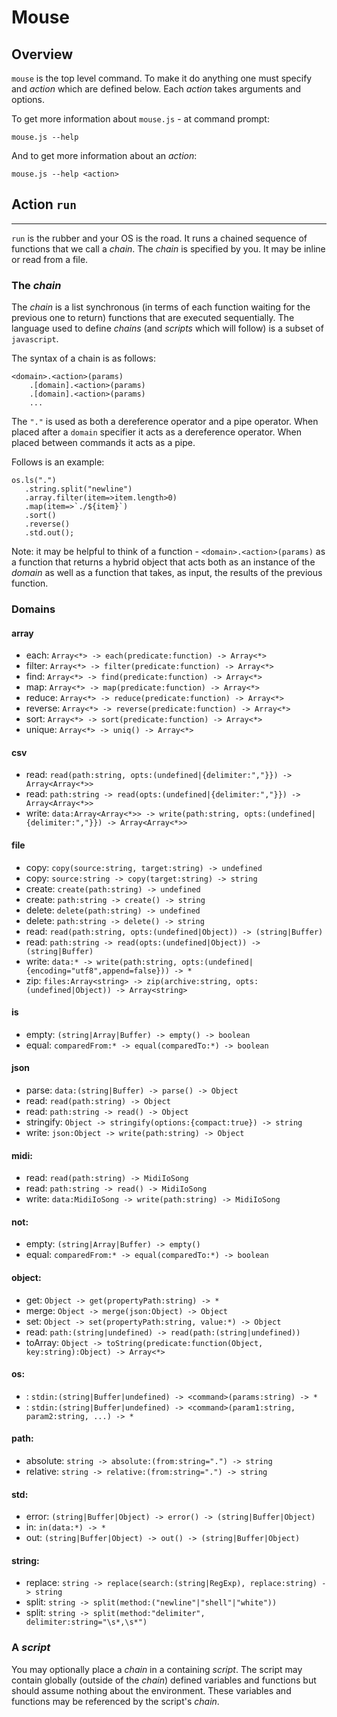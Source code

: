 # Mouse

## Overview

`mouse` is the top level command. To make it do anything one must specify and _action_ which are defined below.  Each _action_ takes arguments and options.  

To get more information about `mouse.js` - at command prompt:

```
mouse.js --help
```

And to get more information about an _action_:
```
mouse.js --help <action>
```

## Action `run` 
---

`run` is the rubber and your OS is the road. It runs a chained sequence of functions that we call a _chain_. The _chain_ is specified by you. It may be inline or read from a file. 

### The _chain_
The _chain_ is a list synchronous (in terms of each function waiting for the previous one to return) functions that are executed sequentially. The language used to define _chains_ (and _scripts_ which will follow) is a subset of `javascript`.  

The syntax of a chain is as follows:
```
<domain>.<action>(params)
	.[domain].<action>(params)
	.[domain].<action>(params)
	...
```

The `"."` is used as both a dereference operator and a pipe operator. When placed after a `domain` specifier it acts as a dereference operator. When placed between commands it acts as a pipe.

Follows is an example:

```
os.ls(".")
   .string.split("newline")
   .array.filter(item=>item.length>0)
   .map(item=>`./${item}`)
   .sort()
   .reverse()
   .std.out();
```

Note: it may be helpful to think of a function - `<domain>.<action>(params)` as a function that returns a hybrid object that acts both as an instance of the _domain_ as well as a function that takes, as input, the results of the previous function.

### Domains

#### array
- each: `Array<*> -> each(predicate:function) -> Array<*>`
- filter: `Array<*> -> filter(predicate:function) -> Array<*>`
- find: `Array<*> -> find(predicate:function) -> Array<*>`
- map: `Array<*> -> map(predicate:function) -> Array<*>`
- reduce: `Array<*> -> reduce(predicate:function) -> Array<*>`
- reverse: `Array<*> -> reverse(predicate:function) -> Array<*>`
- sort: `Array<*> -> sort(predicate:function) -> Array<*>`
- unique: `Array<*> -> uniq() -> Array<*>`

#### csv
- read: `read(path:string, opts:(undefined|{delimiter:","}}) -> Array<Array<*>>`
- read: `path:string -> read(opts:(undefined|{delimiter:","}}) -> Array<Array<*>>`
- write: `data:Array<Array<*>> -> write(path:string, opts:(undefined|{delimiter:","}}) -> Array<Array<*>>`

#### file
- copy: `copy(source:string, target:string) -> undefined`
- copy: `source:string -> copy(target:string) -> string`
- create: `create(path:string) -> undefined`
- create: `path:string -> create() -> string`
- delete: `delete(path:string) -> undefined`
- delete: `path:string -> delete() -> string`
- read: `read(path:string, opts:(undefined|Object)) -> (string|Buffer)`
- read: `path:string -> read(opts:(undefined|Object)) -> (string|Buffer)`
- write: `data:* -> write(path:string, opts:(undefined|{encoding="utf8",append=false})) -> *`
- zip: `files:Array<string> -> zip(archive:string, opts:(undefined|Object)) -> Array<string>`

#### is
- empty: `(string|Array|Buffer) -> empty() -> boolean`
- equal: `comparedFrom:* -> equal(comparedTo:*) -> boolean`

#### json
- parse: `data:(string|Buffer) -> parse() -> Object`
- read: `read(path:string) -> Object`
- read: `path:string -> read() -> Object`
- stringify: `Object -> stringify(options:{compact:true}) -> string`
- write: `json:Object -> write(path:string) -> Object`

#### midi:
- read: `read(path:string) -> MidiIoSong`
- read: `path:string -> read() -> MidiIoSong`
- write: `data:MidiIoSong -> write(path:string) -> MidiIoSong`

#### not:
- empty: `(string|Array|Buffer) -> empty()`
- equal: `comparedFrom:* -> equal(comparedTo:*) -> boolean`

#### object:
- get: `Object -> get(propertyPath:string) -> *`
- merge: `Object -> merge(json:Object) -> Object`
- set: `Object -> set(propertyPath:string, value:*) -> Object`
- read: `path:(string|undefined) -> read(path:(string|undefined))`
- toArray: `Object -> toString(predicate:function(Object, key:string):Object) -> Array<*>`

#### os:
- <command>: `stdin:(string|Buffer|undefined) -> <command>(params:string) -> *`
- <command>: `stdin:(string|Buffer|undefined) -> <command>(param1:string, param2:string, ...) -> *`

#### path:
- absolute: `string -> absolute:(from:string=".") -> string` 
- relative: `string -> relative:(from:string=".") -> string` 

#### std:
- error: `(string|Buffer|Object) -> error() -> (string|Buffer|Object)`
- in: `in(data:*) -> *`
- out: `(string|Buffer|Object) -> out() -> (string|Buffer|Object)`

#### string:
- replace: `string -> replace(search:(string|RegExp), replace:string) -> string`
- split: `string -> split(method:("newline"|"shell"|"white"))`
- split: `string -> split(method:"delimiter", delimiter:string="\s*,\s*")`

### A _script_
You may optionally place a _chain_ in a containing _script_. The script may contain globally (outside of the _chain_) defined variables and functions but should assume nothing about the environment.  These variables and functions may be referenced by the script's _chain_.  
